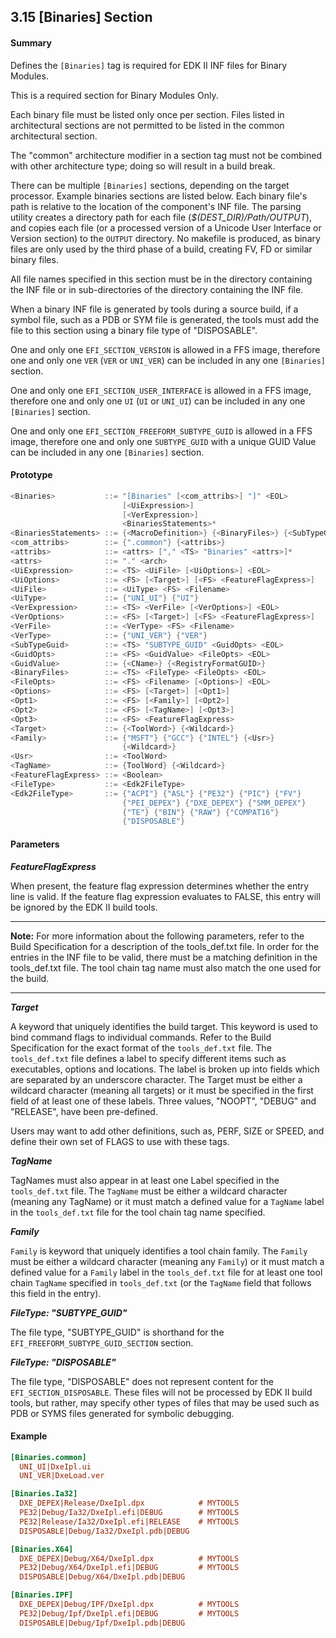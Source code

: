 <!--- @file
  3.15 [Binaries] Section

  Copyright (c) 2007-2017, Intel Corporation. All rights reserved.<BR>

  Redistribution and use in source (original document form) and 'compiled'
  forms (converted to PDF, epub, HTML and other formats) with or without
  modification, are permitted provided that the following conditions are met:

  1) Redistributions of source code (original document form) must retain the
     above copyright notice, this list of conditions and the following
     disclaimer as the first lines of this file unmodified.

  2) Redistributions in compiled form (transformed to other DTDs, converted to
     PDF, epub, HTML and other formats) must reproduce the above copyright
     notice, this list of conditions and the following disclaimer in the
     documentation and/or other materials provided with the distribution.

  THIS DOCUMENTATION IS PROVIDED BY TIANOCORE PROJECT "AS IS" AND ANY EXPRESS OR
  IMPLIED WARRANTIES, INCLUDING, BUT NOT LIMITED TO, THE IMPLIED WARRANTIES OF
  MERCHANTABILITY AND FITNESS FOR A PARTICULAR PURPOSE ARE DISCLAIMED. IN NO
  EVENT SHALL TIANOCORE PROJECT  BE LIABLE FOR ANY DIRECT, INDIRECT, INCIDENTAL,
  SPECIAL, EXEMPLARY, OR CONSEQUENTIAL DAMAGES (INCLUDING, BUT NOT LIMITED TO,
  PROCUREMENT OF SUBSTITUTE GOODS OR SERVICES; LOSS OF USE, DATA, OR PROFITS;
  OR BUSINESS INTERRUPTION) HOWEVER CAUSED AND ON ANY THEORY OF LIABILITY,
  WHETHER IN CONTRACT, STRICT LIABILITY, OR TORT (INCLUDING NEGLIGENCE OR
  OTHERWISE) ARISING IN ANY WAY OUT OF THE USE OF THIS DOCUMENTATION, EVEN IF
  ADVISED OF THE POSSIBILITY OF SUCH DAMAGE.

-->

## 3.15 [Binaries] Section

#### Summary

Defines the `[Binaries]` tag is required for EDK II INF files for Binary
Modules.

This is a required section for Binary Modules Only.

Each binary file must be listed only once per section. Files listed in
architectural sections are not permitted to be listed in the common
architectural section.

The "common" architecture modifier in a section tag must not be combined with
other architecture type; doing so will result in a build break.

There can be multiple `[Binaries]` sections, depending on the target processor.
Example binaries sections are listed below. Each binary file's path is relative
to the location of the component's INF file. The parsing utility creates a
directory path for each file (_$(DEST_DIR)/Path/OUTPUT_), and copies each file
(or a processed version of a Unicode User Interface or Version section) to the
`OUTPUT` directory. No makefile is produced, as binary files are only used by
the third phase of a build, creating FV, FD or similar binary files.

All file names specified in this section must be in the directory containing
the INF file or in sub-directories of the directory containing the INF file.

When a binary INF file is generated by tools during a source build, if a symbol
file, such as a PDB or SYM file is generated, the tools must add the file to
this section using a binary file type of "DISPOSABLE".

One and only one `EFI_SECTION_VERSION` is allowed in a FFS image, therefore one
and only one `VER` (`VER` or `UNI_VER`) can be included in any one `[Binaries]`
section.

One and only one `EFI_SECTION_USER_INTERFACE` is allowed in a FFS image,
therefore one and only one `UI` (`UI` or `UNI_UI`) can be included in any one
`[Binaries]` section.

One and only one `EFI_SECTION_FREEFORM_SUBTYPE_GUID` is allowed in a FFS image,
therefore one and only one `SUBTYPE_GUID` with a unique GUID Value can be
included in any one `[Binaries]` section.

#### Prototype

```c
<Binaries>           ::= "[Binaries" [<com_attribs>] "]" <EOL>
                         [<UiExpression>]
                         [<VerExpression>]
                         <BinariesStatements>*
<BinariesStatements> ::= {<MacroDefinition>} {<BinaryFiles>} {<SubTypeGuid>}
<com_attribs>        ::= {".common"} {<attribs>}
<attribs>            ::= <attrs> ["," <TS> "Binaries" <attrs>]*
<attrs>              ::= "." <arch>
<UiExpression>       ::= <TS> <UiFile> [<UiOptions>] <EOL>
<UiOptions>          ::= <FS> [<Target>] [<FS> <FeatureFlagExpress>]
<UiFile>             ::= <UiType> <FS> <Filename>
<UiType>             ::= {"UNI_UI"} {"UI"}
<VerExpression>      ::= <TS> <VerFile> [<VerOptions>] <EOL>
<VerOptions>         ::= <FS> [<Target>] [<FS> <FeatureFlagExpress>]
<VerFile>            ::= <VerType> <FS> <Filename>
<VerType>            ::= {"UNI_VER"} {"VER"}
<SubTypeGuid>        ::= <TS> "SUBTYPE_GUID" <GuidOpts> <EOL>
<GuidOpts>           ::= <FS> <GuidValue> <FileOpts> <EOL>
<GuidValue>          ::= {<CName>} {<RegistryFormatGUID>}
<BinaryFiles>        ::= <TS> <FileType> <FileOpts> <EOL>
<FileOpts>           ::= <FS> <Filename> [<Options>] <EOL>
<Options>            ::= <FS> [<Target>] [<Opt1>]
<Opt1>               ::= <FS> [<Family>] [<Opt2>]
<Opt2>               ::= <FS> [<TagName>] [<Opt3>]
<Opt3>               ::= <FS> <FeatureFlagExpress>
<Target>             ::= {<ToolWord>} {<Wildcard>}
<Family>             ::= {"MSFT"} {"GCC"} {"INTEL"} {<Usr>}
                         {<Wildcard>}
<Usr>                ::= <ToolWord>
<TagName>            ::= {ToolWord} {<Wildcard>}
<FeatureFlagExpress> ::= <Boolean>
<FileType>           ::= <Edk2FileType>
<Edk2FileType>       ::= {"ACPI"} {"ASL"} {"PE32"} {"PIC"} {"FV"}
                         {"PEI_DEPEX"} {"DXE_DEPEX"} {"SMM_DEPEX"}
                         {"TE"} {"BIN"} {"RAW"} {"COMPAT16"}
                         {"DISPOSABLE"}
```

#### Parameters

**_FeatureFlagExpress_**

When present, the feature flag expression determines whether the entry line is
valid. If the feature flag expression evaluates to FALSE, this entry will be
ignored by the EDK II build tools.

**********
**Note:** For more information about the following parameters, refer to the
Build Specification for a description of the tools_def.txt file. In order for
the entries in the INF file to be valid, there must be a matching definition
in the tools_def.txt file. The tool chain tag name must also match the one
used for the build.
**********

**_Target_**

A keyword that uniquely identifies the build target. This keyword is used to
bind command flags to individual commands. Refer to the Build Specification for
the exact format of the `tools_def.txt` file. The `tools_def.txt` file defines
a label to specify different items such as executables, options and locations.
The label is broken up into fields which are separated by an underscore
character. The Target must be either a wildcard character (meaning all targets)
or it must be specified in the first field of at least one of these labels.
Three values, "NOOPT", "DEBUG" and "RELEASE", have been pre-defined.

Users may want to add other definitions, such as, PERF, SIZE or SPEED, and
define their own set of FLAGS to use with these tags.

**_TagName_**

TagNames must also appear in at least one Label specified in the
`tools_def.txt` file. The `TagName` must be either a wildcard character
(meaning any TagName) or it must match a defined value for a `TagName` label in
the `tools_def.txt` file for the tool chain tag name specified.

**_Family_**

`Family` is keyword that uniquely identifies a tool chain family. The `Family`
must be either a wildcard character (meaning any `Family`) or it must match a
defined value for a `Family` label in the `tools_def.txt` file for at least one
tool chain `TagName` specified in `tools_def.txt` (or the `TagName` field that
follows this field in the entry).

**_FileType: "SUBTYPE_GUID"_**

The file type, "SUBTYPE_GUID" is shorthand for the
`EFI_FREEFORM_SUBTYPE_GUID_SECTION` section.

**_FileType: "DISPOSABLE"_**

The file type, "DISPOSABLE" does not represent content for the
`EFI_SECTION_DISPOSABLE`. These files will not be processed by EDK II build
tools, but rather, may specify other types of files that may be used such as
PDB or SYMS files generated for symbolic debugging.

#### Example

```ini
[Binaries.common]
  UNI_UI|DxeIpl.ui
  UNI_VER|DxeLoad.ver

[Binaries.Ia32]
  DXE_DEPEX|Release/DxeIpl.dpx            # MYTOOLS
  PE32|Debug/Ia32/DxeIpl.efi|DEBUG        # MYTOOLS
  PE32|Release/Ia32/DxeIpl.efi|RELEASE    # MYTOOLS
  DISPOSABLE|Debug/Ia32/DxeIpl.pdb|DEBUG

[Binaries.X64]
  DXE_DEPEX|Debug/X64/DxeIpl.dpx          # MYTOOLS
  PE32|Debug/X64/DxeIpl.efi|DEBUG         # MYTOOLS
  DISPOSABLE|Debug/X64/DxeIpl.pdb|DEBUG

[Binaries.IPF]
  DXE_DEPEX|Debug/IPF/DxeIpl.dpx          # MYTOOLS
  PE32|Debug/Ipf/DxeIpl.efi|DEBUG         # MYTOOLS
  DISPOSABLE|Debug/Ipf/DxeIpl.pdb|DEBUG
```
